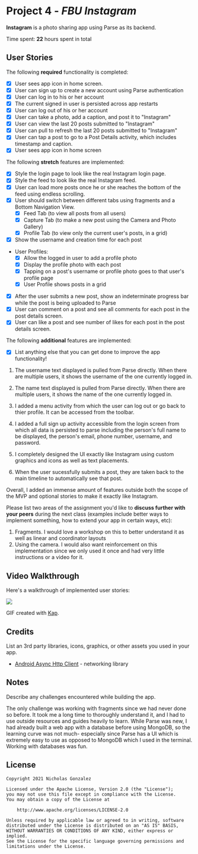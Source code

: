 # Project 4 - *FBU Instagram*

**Instagram** is a photo sharing app using Parse as its backend.

Time spent: **22** hours spent in total

## User Stories

The following **required** functionality is completed:

- [x] User sees app icon in home screen.
- [x] User can sign up to create a new account using Parse authentication
- [x] User can log in to his or her account
- [x] The current signed in user is persisted across app restarts
- [x] User can log out of his or her account
- [x] User can take a photo, add a caption, and post it to "Instagram"
- [x] User can view the last 20 posts submitted to "Instagram"
- [x] User can pull to refresh the last 20 posts submitted to "Instagram"
- [x] User can tap a post to go to a Post Details activity, which includes timestamp and caption.
- [x] User sees app icon in home screen

The following **stretch** features are implemented:

- [x] Style the login page to look like the real Instagram login page.
- [x] Style the feed to look like the real Instagram feed.
- [x] User can load more posts once he or she reaches the bottom of the feed using endless scrolling.
- [x] User should switch between different tabs using fragments and a Bottom Navigation View.
  - [x] Feed Tab (to view all posts from all users)
  - [x] Capture Tab (to make a new post using the Camera and Photo Gallery)
  - [x] Profile Tab (to view only the current user's posts, in a grid)
- [x] Show the username and creation time for each post
- User Profiles:
  - [x] Allow the logged in user to add a profile photo
  - [x] Display the profile photo with each post
  - [x] Tapping on a post's username or profile photo goes to that user's profile page
  - [x] User Profile shows posts in a grid
- [x] After the user submits a new post, show an indeterminate progress bar while the post is being uploaded to Parse
- [x] User can comment on a post and see all comments for each post in the post details screen.
- [x] User can like a post and see number of likes for each post in the post details screen.

The following **additional** features are implemented:

- [x] List anything else that you can get done to improve the app functionality!

1. The username text displayed is pulled from Parse directly. When there are multiple users,
it shows the username of the one currently logged in.

2. The name text displayed is pulled from Parse directly. When there are multiple users,
it shows the name of the one currently logged in.

3. I added a menu activity from which the user can log out or go back to thier profile. It can be
accessed from the toolbar.

4. I added a full sign up activity accessible from the login screen from which all data is persisted to parse 
including the person's full name to be displayed, the person's email, phone number, username, and password.

5. I completely designed the UI exactly like Instagram using custom graphics and icons as well as text placements.

6. When the user sucessfully submits a post, they are taken back to the main timeline to automatically see that post.

Overall, I added an immense amount of features outside both the scope of the MVP and optional stories to make it exactly like Instagram.

Please list two areas of the assignment you'd like to **discuss further with your peers** during the next class (examples include better ways to implement something, how to extend your app in certain ways, etc):

1. Fragments. I would love a workshop on this to better understand it as well as linear and coordinator layouts
2. Using the camera. I would also want reinforcement on this implementation since we only used it once and had very little instructions or a video for it.

## Video Walkthrough

Here's a walkthrough of implemented user stories:

<img src='/Instagram.gif' />

GIF created with [Kap](https://getkap.co/).

## Credits

List an 3rd party libraries, icons, graphics, or other assets you used in your app.

- [Android Async Http Client](http://loopj.com/android-async-http/) - networking library


## Notes

Describe any challenges encountered while building the app.

The only challenge was working with fragments since we had never done so before. It took me a long time to thoroughly understand it, and I had to use outside resources
and guides heavily to learn. While Parse was new, I had already built a web app with a database before using MongoDB, so the learning curve was not much- especially 
since Parse has a UI which is extremely easy to use as opposed to MongoDB which I used in the terminal. Working with databases was fun.

## License

    Copyright 2021 Nicholas Gonzalez

    Licensed under the Apache License, Version 2.0 (the "License");
    you may not use this file except in compliance with the License.
    You may obtain a copy of the License at

        http://www.apache.org/licenses/LICENSE-2.0

    Unless required by applicable law or agreed to in writing, software
    distributed under the License is distributed on an "AS IS" BASIS,
    WITHOUT WARRANTIES OR CONDITIONS OF ANY KIND, either express or implied.
    See the License for the specific language governing permissions and
    limitations under the License.
